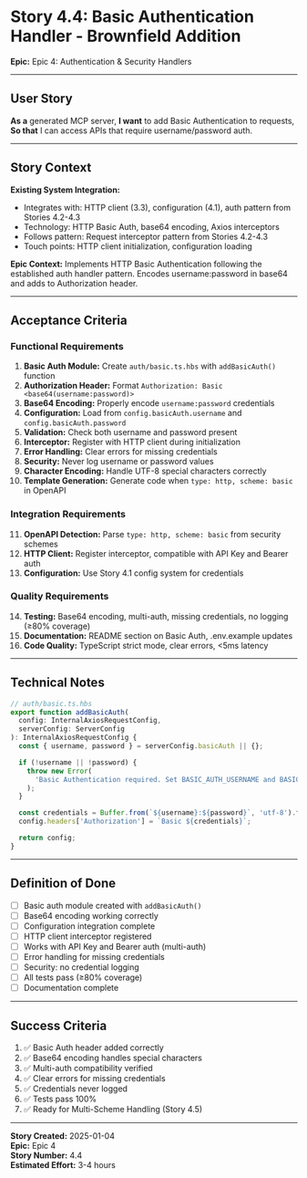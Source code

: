 # Story 4.4: Basic Authentication Handler - Brownfield Addition

**Epic:** Epic 4: Authentication & Security Handlers

---

## User Story

**As a** generated MCP server,
**I want** to add Basic Authentication to requests,
**So that** I can access APIs that require username/password auth.

---

## Story Context

**Existing System Integration:**
- Integrates with: HTTP client (3.3), configuration (4.1), auth pattern from Stories 4.2-4.3
- Technology: HTTP Basic Auth, base64 encoding, Axios interceptors
- Follows pattern: Request interceptor pattern from Stories 4.2-4.3
- Touch points: HTTP client initialization, configuration loading

**Epic Context:**
Implements HTTP Basic Authentication following the established auth handler pattern. Encodes username:password in base64 and adds to Authorization header.

---

## Acceptance Criteria

### Functional Requirements

1. **Basic Auth Module:** Create `auth/basic.ts.hbs` with `addBasicAuth()` function
2. **Authorization Header:** Format `Authorization: Basic <base64(username:password)>`
3. **Base64 Encoding:** Properly encode `username:password` credentials
4. **Configuration:** Load from `config.basicAuth.username` and `config.basicAuth.password`
5. **Validation:** Check both username and password present
6. **Interceptor:** Register with HTTP client during initialization
7. **Error Handling:** Clear errors for missing credentials
8. **Security:** Never log username or password values
9. **Character Encoding:** Handle UTF-8 special characters correctly
10. **Template Generation:** Generate code when `type: http, scheme: basic` in OpenAPI

### Integration Requirements

11. **OpenAPI Detection:** Parse `type: http, scheme: basic` from security schemes
12. **HTTP Client:** Register interceptor, compatible with API Key and Bearer auth
13. **Configuration:** Use Story 4.1 config system for credentials

### Quality Requirements

14. **Testing:** Base64 encoding, multi-auth, missing credentials, no logging (≥80% coverage)
15. **Documentation:** README section on Basic Auth, .env.example updates
16. **Code Quality:** TypeScript strict mode, clear errors, <5ms latency

---

## Technical Notes

```typescript
// auth/basic.ts.hbs
export function addBasicAuth(
  config: InternalAxiosRequestConfig,
  serverConfig: ServerConfig
): InternalAxiosRequestConfig {
  const { username, password } = serverConfig.basicAuth || {};

  if (!username || !password) {
    throw new Error(
      'Basic Authentication required. Set BASIC_AUTH_USERNAME and BASIC_AUTH_PASSWORD in .env'
    );
  }

  const credentials = Buffer.from(`${username}:${password}`, 'utf-8').toString('base64');
  config.headers['Authorization'] = `Basic ${credentials}`;

  return config;
}
```

---

## Definition of Done

- [ ] Basic auth module created with `addBasicAuth()`
- [ ] Base64 encoding working correctly
- [ ] Configuration integration complete
- [ ] HTTP client interceptor registered
- [ ] Works with API Key and Bearer auth (multi-auth)
- [ ] Error handling for missing credentials
- [ ] Security: no credential logging
- [ ] All tests pass (≥80% coverage)
- [ ] Documentation complete

---

## Success Criteria

1. ✅ Basic Auth header added correctly
2. ✅ Base64 encoding handles special characters
3. ✅ Multi-auth compatibility verified
4. ✅ Clear errors for missing credentials
5. ✅ Credentials never logged
6. ✅ Tests pass 100%
7. ✅ Ready for Multi-Scheme Handling (Story 4.5)

---

**Story Created:** 2025-01-04  
**Epic:** Epic 4  
**Story Number:** 4.4  
**Estimated Effort:** 3-4 hours
